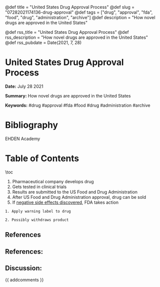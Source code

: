 @def title = "United States Drug Approval Process"
@def slug = "07282021174136-drug-approval"
@def tags = ["drug", "approval", "fda", "food", "drug", "administration", "archive"]
@def description = "How novel drugs are approved in the United States"

@def rss_title = "United States Drug Approval Process"
@def rss_description = "How novel drugs are approved in the United States"
@def rss_pubdate = Date(2021, 7, 28)


United States Drug Approval Process
=========

**Date:** July 28 2021

**Summary:** How novel drugs are approved in the United States

**Keywords:** #drug #approval #fda #food #drug #administration  #archive

Bibliography
==========

EHDEN Academy

Table of Contents
=========

\toc

1. Pharmaceutical company develops drug
2. Gets tested in clinical trials
3. Results are submitted to the US Food and Drug Administration
4. After US Food and Drug Administration approval, drug can be sold
5. If [negative side effects discovered](/07282021175202-fda-risk-prevention.md), FDA takes action

```
1. Apply warning label to drug

2. Possibly withdraws product
```

## References

## References:
## Discussion: 

{{ addcomments }}
